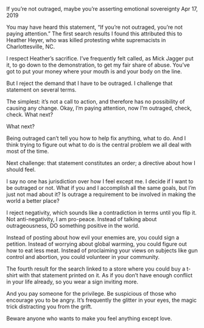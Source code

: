 If you’re not outraged, maybe you’re asserting emotional sovereignty
Apr 17, 2019

You may have heard this statement, “If you’re not outraged, you’re not paying attention.” The first search results I found this attributed this to Heather Heyer, who was killed protesting white supremacists in Charlottesville, NC.

I respect Heather’s sacrifice. I’ve frequently felt called, as Mick Jagger put it, to go down to the demonstration, to get my fair share of abuse. You’ve got to put your money where your mouth is and your body on the line.

But I reject the demand that I have to be outraged. I challenge that statement on several terms.

The simplest: it’s not a call to action, and therefore has no possibility of causing any change. Okay, I’m paying attention, now I’m outraged, check, check. What next?

What next?

Being outraged can’t tell you how to help fix anything, what to do. And I think trying to figure out what to do is the central problem we all deal with most of the time.

Next challenge: that statement constitutes an order; a directive about how I should feel.

I say no one has jurisdiction over how I feel except me. I decide if I want to be outraged or not. What if you and I accomplish all the same goals, but I’m just not mad about it? Is outrage a requirement to be involved in making the world a better place?

I reject negativity, which sounds like a contradiction in terms until you flip it. Not anti-negativity, I am pro-peace. Instead of talking about outrageousness, DO something positive in the world.

Instead of posting about how evil your enemies are, you could sign a petition. Instead of worrying about global warming, you could figure out how to eat less meat. Instead of proclaiming your views on subjects like gun control and abortion, you could volunteer in your community.

The fourth result for the search linked to a store where you could buy a t-shirt with that statement printed on it. As if you don’t have enough conflict in your life already, so you wear a sign inviting more.

And you pay someone for the privilege. Be suspicious of those who encourage you to be angry. It’s frequently the glitter in your eyes, the magic trick distracting you from the grift.

Beware anyone who wants to make you feel anything except love.
